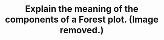 ---
title: "Explain the meaning of the components of a Forest plot. (Image removed.)"
entityType: SAQ
exam: PEX
college: CICM
year: 2017
sitting: A
question: 06
passRate: 65
EC_expectedDomains:
- "To score full marks candidates needed to describe each feature of the forest plot provided. This included: odds ratio on the x axis; line of no effect; individual studies on the y axis; point estimate for each study (box position); weighting of the study (box size); pooled effect estimate (diamond position); size of the diamond; and the 95% confidence intervals and their interpretation."
---